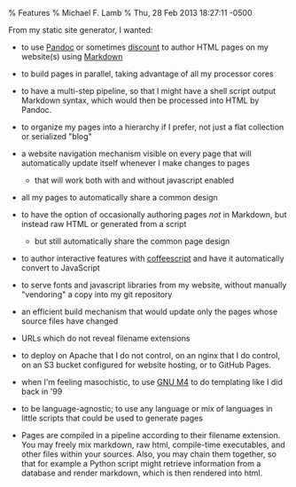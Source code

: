 % Features
% Michael F. Lamb
% Thu, 28 Feb 2013 18:27:11 -0500

From my static site generator, I wanted:

- to use [Pandoc][] or sometimes [discount][] to author HTML pages on my website(s) using [Markdown][]
- to build pages in parallel, taking advantage of all my processor cores
- to have a multi-step pipeline, so that I might have a shell script output Markdown syntax, which would then be processed into HTML by Pandoc.
- to organize my pages into a hierarchy if I prefer, not just a flat collection or serialized "blog"
- a website navigation mechanism visible on every page that will automatically update itself whenever I make changes to pages
  - that will work both with and without javascript enabled
- all my pages to automatically share a common design
- to have the option of occasionally authoring pages _not_ in Markdown, but instead raw HTML or generated from a script
  - but still automatically share the common page design
- to author interactive features with [coffeescript][] and have it automatically convert to JavaScript
- to serve fonts and javascript libraries from my website, without manually "vendoring" a copy into my git repository
- an efficient build mechanism that would update only the pages whose source files have changed
- URLs which do not reveal filename extensions
- to deploy on Apache that I do not control, on an nginx that I do control, on an S3 bucket configured for website hosting, or to GitHub Pages.
- when I'm feeling masochistic, to use [GNU M4][] to do templating like I did back in '99
- to be language-agnostic; to use any language or mix of languages in little scripts that could be used to generate pages

- Pages are compiled in a pipeline according to their filename extension. You may freely mix markdown, raw html, compile-time executables, and other files within your sources. Also, you may chain them together, so that for example a Python script might retrieve information from a database and render markdown, which is then rendered into html.

<!-- 
- Source-language-agnostic. Supports a heterogeneous mix of markdown, scripts, coffeescript, etc.
- Tinker-able: easily add support for a new type of source format
- Useful for multiple styles of site: shell account on the webserver, git repository, s3, etc.
- DRY: I can use it for all my static sites
-->

<!-- FIXME: index module is deprecated for now, but you can still accomplish the same with some lines in your makefile
- With the index module, a page may be designated for compilation in a second pass. This enables:
    - **Programmatic and HTML site maps.** Look at how `examples/makebakery-site/pages.json.m4.index` renders a .json [index of all the pages on the site](pages.json). This enables us to automatically build navigation bars like the one in the header on this page, or "recent changes" links, all on the client side. Take careful note of this: the site is static but the header bar will *automatically be updated whenever pages are added or removed*.
    - **Feeds**. Look at how `examples/makebakery-site/atom.xml.m4.index` renders [an atom-format .xml file](atom.xml) of changes made to the site. Even though the site is static you can still have it update feed readers whenever you make a change.
- Modular features: disable the ones you don't use for more speed, or build your own without merge conflicts.
-->


[Pandoc]: http://johnmacfarlane.net/pandoc/
[discount]: https://www.pell.portland.or.us/~orc/Code/discount/
[markdown]: https://daringfireball.net/projects/markdown/
[coffeescript]: https://coffeescript.org/
[GNU m4]: https://www.gnu.org/software/m4/
